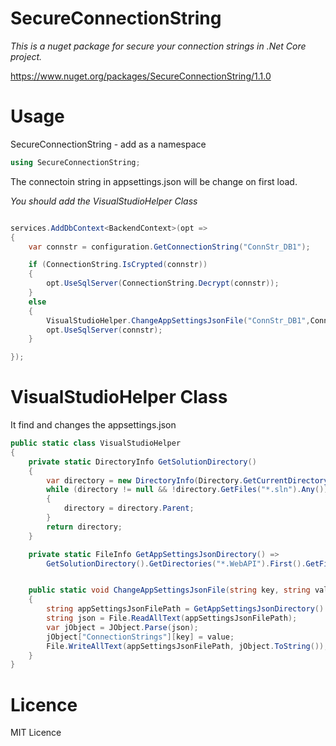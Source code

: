 # SecureConnectionString

*This is a nuget package for secure your connection strings in .Net Core project.* 

https://www.nuget.org/packages/SecureConnectionString/1.1.0

# Usage

SecureConnectionString - add as a namespace

```csharp      
using SecureConnectionString;
```

The connectoin string in appsettings.json will be change on first load.

*You should add the VisualStudioHelper Class*

```csharp      

services.AddDbContext<BackendContext>(opt =>
{
    var connstr = configuration.GetConnectionString("ConnStr_DB1");

    if (ConnectionString.IsCrypted(connstr))
    {
        opt.UseSqlServer(ConnectionString.Decrypt(connstr));
    }
    else
    {
        VisualStudioHelper.ChangeAppSettingsJsonFile("ConnStr_DB1",ConnectionString.Encrypt(connstr));       
        opt.UseSqlServer(connstr);
    }

});

```

# VisualStudioHelper Class

It find and changes the appsettings.json

```csharp      
public static class VisualStudioHelper
{
    private static DirectoryInfo GetSolutionDirectory()
    {
        var directory = new DirectoryInfo(Directory.GetCurrentDirectory());
        while (directory != null && !directory.GetFiles("*.sln").Any())
        {
            directory = directory.Parent;
        }
        return directory;
    }

    private static FileInfo GetAppSettingsJsonDirectory() =>
        GetSolutionDirectory().GetDirectories("*.WebAPI").First().GetFiles("appsettings.json").First();


    public static void ChangeAppSettingsJsonFile(string key, string value)
    {
        string appSettingsJsonFilePath = GetAppSettingsJsonDirectory().FullName;
        string json = File.ReadAllText(appSettingsJsonFilePath);
        var jObject = JObject.Parse(json);
        jObject["ConnectionStrings"][key] = value;
        File.WriteAllText(appSettingsJsonFilePath, jObject.ToString());
    }
}

```

# Licence

MIT Licence
